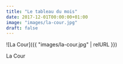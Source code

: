 ```yaml
---
title: "Le tableau du mois"
date: 2017-12-01T00:00:00+01:00
image: "images/la-cour.jpg"
draft: false
---
```


![La Cour]({{ "images/la-cour.jpg" | relURL }})

La Cour
